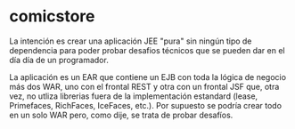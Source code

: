 # comicstore

La intención es crear una aplicación JEE "pura" sin ningún tipo de dependencia para poder probar desafios técnicos que se pueden dar en el día día de un programador.

La aplicación es un EAR que contiene un EJB con toda la lógica de negocio más dos WAR, uno con el frontal REST y otra con un frontal JSF que, otra vez, no utliza librerias fuera de la implementación estandard (lease, Primefaces, RichFaces, IceFaces, etc.). Por supuesto se podría crear todo en un solo WAR pero, como dije, se trata de probar desafíos.
